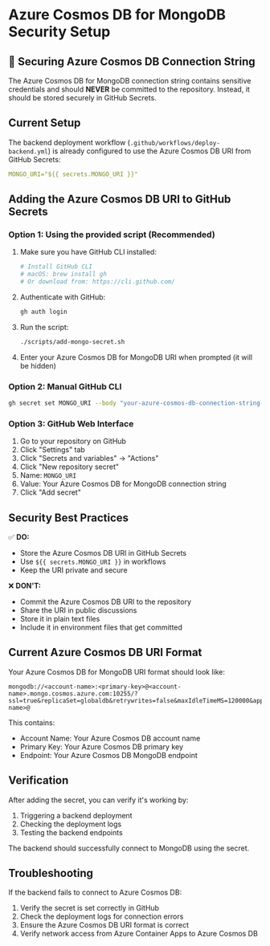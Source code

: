 # Azure Cosmos DB for MongoDB Security Setup

## 🔐 Securing Azure Cosmos DB Connection String

The Azure Cosmos DB for MongoDB connection string contains sensitive credentials and should **NEVER** be committed to the repository. Instead, it should be stored securely in GitHub Secrets.

## Current Setup

The backend deployment workflow (`.github/workflows/deploy-backend.yml`) is already configured to use the Azure Cosmos DB URI from GitHub Secrets:

```yaml
MONGO_URI="${{ secrets.MONGO_URI }}"
```

## Adding the Azure Cosmos DB URI to GitHub Secrets

### Option 1: Using the provided script (Recommended)

1. Make sure you have GitHub CLI installed:
   ```bash
   # Install GitHub CLI
   # macOS: brew install gh
   # Or download from: https://cli.github.com/
   ```

2. Authenticate with GitHub:
   ```bash
   gh auth login
   ```

3. Run the script:
   ```bash
   ./scripts/add-mongo-secret.sh
   ```

4. Enter your Azure Cosmos DB for MongoDB URI when prompted (it will be hidden)

### Option 2: Manual GitHub CLI

```bash
gh secret set MONGO_URI --body "your-azure-cosmos-db-connection-string-here"
```

### Option 3: GitHub Web Interface

1. Go to your repository on GitHub
2. Click "Settings" tab
3. Click "Secrets and variables" → "Actions"
4. Click "New repository secret"
5. Name: `MONGO_URI`
6. Value: Your Azure Cosmos DB for MongoDB connection string
7. Click "Add secret"

## Security Best Practices

✅ **DO:**
- Store the Azure Cosmos DB URI in GitHub Secrets
- Use `${{ secrets.MONGO_URI }}` in workflows
- Keep the URI private and secure

❌ **DON'T:**
- Commit the Azure Cosmos DB URI to the repository
- Share the URI in public discussions
- Store it in plain text files
- Include it in environment files that get committed

## Current Azure Cosmos DB URI Format

Your Azure Cosmos DB for MongoDB URI format should look like:
```
mongodb://<account-name>:<primary-key>@<account-name>.mongo.cosmos.azure.com:10255/?ssl=true&replicaSet=globaldb&retrywrites=false&maxIdleTimeMS=120000&appName=@<account-name>@
```

This contains:
- Account Name: Your Azure Cosmos DB account name
- Primary Key: Your Azure Cosmos DB primary key
- Endpoint: Your Azure Cosmos DB MongoDB endpoint

## Verification

After adding the secret, you can verify it's working by:

1. Triggering a backend deployment
2. Checking the deployment logs
3. Testing the backend endpoints

The backend should successfully connect to MongoDB using the secret.

## Troubleshooting

If the backend fails to connect to Azure Cosmos DB:

1. Verify the secret is set correctly in GitHub
2. Check the deployment logs for connection errors
3. Ensure the Azure Cosmos DB URI format is correct
4. Verify network access from Azure Container Apps to Azure Cosmos DB 